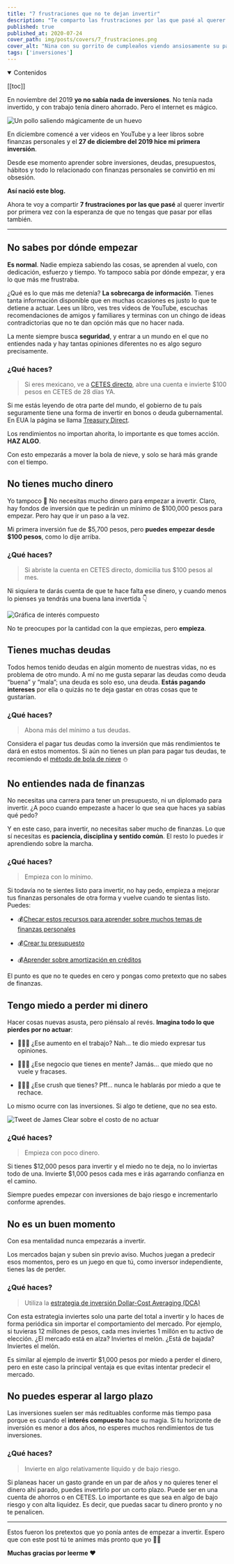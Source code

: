 ```yaml
---
title: "7 frustraciones que no te dejan invertir"
description: "Te comparto las frustraciones por las que pasé al querer invertir por primera vez con la esperanza de que no tengas que pasar por ellas también."
published: true
published_at: 2020-07-24
cover_path: img/posts/covers/7_frustraciones.png
cover_alt: "Nina con su gorrito de cumpleaños viendo ansiosamente su pastel en forma de hueso."
tags: ['inversiones']
---
```


<details open>
  <summary>
    Contenidos
  </summary>

  [[toc]]

</details>

En noviembre del 2019 **yo no sabía nada de inversiones**. No tenía nada invertido, y con trabajo tenía dinero ahorrado. Pero el internet es mágico.

![Un pollo saliendo mágicamente de un huevo](/img/posts/magic.gif)

En diciembre comencé a ver videos en YouTube y a leer libros sobre finanzas personales y el **27 de diciembre del 2019 hice mi primera inversión**.

Desde ese momento aprender sobre inversiones, deudas, presupuestos, hábitos y todo lo relacionado con finanzas personales se convirtió en mi obsesión.

**Así nació este blog.**

Ahora te voy a compartir **7 frustraciones por las que pasé** al querer invertir por primera vez con la esperanza de que no tengas que pasar por ellas también.

***

## No sabes por dónde empezar

**Es normal**. Nadie empieza sabiendo las cosas, se aprenden al vuelo, con dedicación, esfuerzo y tiempo. Yo tampoco sabía por dónde empezar, y era lo que más me frustraba.

¿Qué es lo que más me detenía? **La sobrecarga de información**. Tienes tanta información disponible que en muchas ocasiones es justo lo que te detiene a actuar. Lees un libro, ves tres videos de YouTube, escuchas recomendaciones de amigos y familiares y terminas con un chingo de ideas contradictorias que no te dan opción más que no hacer nada.

La mente siempre busca **seguridad**, y entrar a un mundo en el que no entiendes nada y hay tantas opiniones diferentes no es algo seguro precisamente.

### ¿Qué haces?

> Si eres mexicano, ve a [CETES directo](http://cetesdirecto.com/), abre una cuenta e invierte $100 pesos en CETES de 28 días YA.

Si me estás leyendo de otra parte del mundo, el gobierno de tu país seguramente tiene una forma de invertir en bonos o deuda gubernamental. En EUA la página se llama [Treasury Direct](https://www.treasurydirect.gov/).

Los rendimientos no importan ahorita, lo importante es que tomes acción. **HAZ ALGO**.

Con esto empezarás a mover la bola de nieve, y solo se hará más grande con el tiempo.

## No tienes mucho dinero

Yo tampoco 🤣 No necesitas mucho dinero para empezar a invertir. Claro, hay fondos de inversión que te pedirán un mínimo de $100,000 pesos para empezar. Pero hay que ir un paso a la vez.

Mi primera inversión fue de $5,700 pesos, pero **puedes empezar desde $100 pesos**, como lo dije arriba.

### ¿Qué haces?

> Si abriste la cuenta en CETES directo, domicilia tus $100 pesos al mes.

Ni siquiera te darás cuenta de que te hace falta ese dinero, y cuando menos lo pienses ya tendrás una buena lana invertida 👇

![Gráfica de interés compuesto](/img/posts/interes_compuesto.png)

No te preocupes por la cantidad con la que empiezas, pero **empieza**.

## Tienes muchas deudas

Todos hemos tenido deudas en algún momento de nuestras vidas, no es problema de otro mundo. A mí no me gusta separar las deudas como deuda “buena” y “mala”; una deuda es solo eso, una deuda. **Estás pagando intereses** por ella o quizás no te deja gastar en otras cosas que te gustarían.

### ¿Qué haces?

> Abona más del mínimo a tus deudas.

Considera el pagar tus deudas como la inversión que más rendimientos te dará en estos momentos. Si aún no tienes un plan para pagar tus deudas, te recomiendo el [método de bola de nieve](/posts/bola-de-nieve/) ⛄️

## No entiendes nada de finanzas

No necesitas una carrera para tener un presupuesto, ni un diplomado para invertir. ¿A poco cuando empezaste a hacer lo que sea que haces ya sabías qué pedo?

Y en este caso, para invertir, no necesitas saber mucho de finanzas. Lo que sí necesitas es **paciencia, disciplina y sentido común**. El resto lo puedes ir aprendiendo sobre la marcha.

### ¿Qué haces?

> Empieza con lo mínimo.

Si todavía no te sientes listo para invertir, no hay pedo, empieza a mejorar tus finanzas personales de otra forma y vuelve cuando te sientas listo. Puedes:

- 💰[Checar estos recursos para aprender sobre muchos temas de finanzas personales](/posts/11-recursos-para-mejorar-tus-finanzas-personales/)

- 💰[Crear tu presupuesto](/posts/conoce-ynab-y-crea-tu-presupuesto/)

- 💰[Aprender sobre amortización en créditos](/posts/amortizacion/)

El punto es que no te quedes en cero y pongas como pretexto que no sabes de finanzas.

## Tengo miedo a perder mi dinero

Hacer cosas nuevas asusta, pero piénsalo al revés. **Imagina todo lo que pierdes por no actuar**:

- 🤷🏻‍♂️ ¿Ese aumento en el trabajo? Nah… te dio miedo expresar tus opiniones.

- 🤷🏻‍♂️ ¿Ese negocio que tienes en mente? Jamás… que miedo que no vuele y fracases.

- 🤷🏻‍♂️ ¿Ese crush que tienes? Pff… nunca le hablarás por miedo a que te rechace.

Lo mismo ocurre con las inversiones. Si algo te detiene, que no sea esto.

![Tweet de James Clear sobre el costo de no actuar](/img/posts/james_clear_tweet_costo_de_no_actuar.png)

### ¿Qué haces?

> Empieza con poco dinero.

Si tienes $12,000 pesos para invertir y el miedo no te deja, no lo inviertas todo de una. Invierte $1,000 pesos cada mes e irás agarrando confianza en el camino.

Siempre puedes empezar con inversiones de bajo riesgo e incrementarlo conforme aprendes.

## No es un buen momento

Con esa mentalidad nunca empezarás a invertir.

Los mercados bajan y suben sin previo aviso. Muchos juegan a predecir esos momentos, pero es un juego en que tú, como inversor independiente, tienes las de perder.

### ¿Qué haces?

> Utiliza la [estrategia de inversión Dollar-Cost Averaging (DCA)](https://www.investopedia.com/terms/d/dollarcostaveraging.asp)

Con esta estrategia inviertes solo una parte del total a invertir y lo haces de forma periódica sin importar el comportamiento del mercado. Por ejemplo, si tuvieras 12 millones de pesos, cada mes inviertes 1 millón en tu activo de elección. ¿El mercado está en alza? Inviertes el melón. ¿Está de bajada? Inviertes el melón.

Es similar al ejemplo de invertir $1,000 pesos por miedo a perder el dinero, pero en este caso la principal ventaja es que evitas intentar predecir el mercado.

## No puedes esperar al largo plazo

Las inversiones suelen ser más redituables conforme más tiempo pasa porque es cuando el **interés compuesto** hace su magia. Si tu horizonte de inversión es menor a dos años, no esperes muchos rendimientos de tus inversiones.

### ¿Qué haces?

> Invierte en algo relativamente líquido y de bajo riesgo.

Si planeas hacer un gasto grande en un par de años y no quieres tener el dinero ahí parado, puedes invertirlo por un corto plazo. Puede ser en una cuenta de ahorros o en CETES. Lo importante es que sea en algo de bajo riesgo y con alta liquidez. Es decir, que puedas sacar tu dinero pronto y no te penalicen.

***

Estos fueron los pretextos que yo ponía antes de empezar a invertir. Espero que con este post tú te animes más pronto que yo 💪🏼

**Muchas gracias por leerme ❤️**
